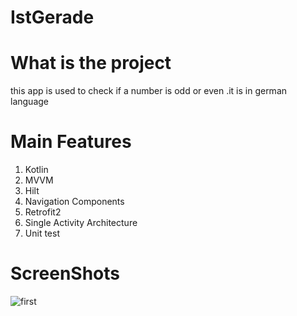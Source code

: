 # IstGerade

# What is the project
this app is used to check if a number is odd or even 
.it is in german language

# Main Features
1. Kotlin
1. MVVM
1. Hilt
1. Navigation Components
1. Retrofit2
1. Single Activity Architecture
1. Unit test

# ScreenShots
![first](https://user-images.githubusercontent.com/37833649/138687501-3e09dbe0-8a45-44fc-8040-9ca32b1ebd92.png)
